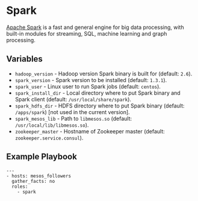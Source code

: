 # Spark

[Apache Spark](https://spark.apache.org/) is a fast and general engine for big
data processing, with built-in modules for streaming, SQL, machine learning and
graph processing.

## Variables

- `hadoop_version` - Hadoop version Spark binary is built for (default: `2.6`).
- `spark_version` - Spark version to be installed (default: `1.3.1`).
- `spark_user` - Linux user to run Spark jobs (default: `centos`).
- `spark_install_dir` - Local directory where to put Spark binary and Spark
  client (default: `/usr/local/share/spark`).
- `spark_hdfs_dir` - HDFS directory where to put Spark binary
  (default: `/apps/spark`) [not used in the current version].
- `spark_mesos_lib` - Path to `libmesos.so` (default:
  `/usr/local/lib/libmesos.so`).
- `zookeeper_master` - Hostname of Zookeeper master (default:
  `zookeeper.service.consul`).

## Example Playbook

    ---
    - hosts: mesos_followers
      gather_facts: no
      roles:
        - spark

